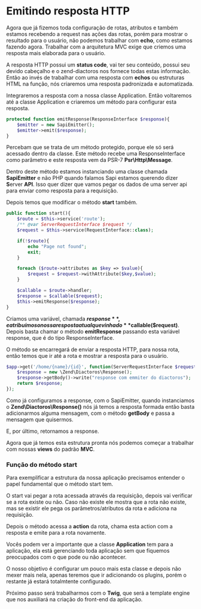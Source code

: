 # Emitindo resposta HTTP

Agora que já fizemos toda configuração de rotas, atributos e também estamos recebendo a request nas ações das rotas, porém para mostrar o resultado para o usuário, não podemos trabalhar com **echo**, como estamos fazendo agora. Trabalhar com a arquitetura MVC  exige que criemos uma resposta mais elaborada para o usuário.

A resposta HTTP possui um **status code**, vai ter seu conteúdo, possui seu devido cabeçalho e o zend-diactoros nos fornece todas estas informação. Então ao invés de trabalhar com uma resposta com **echos** ou estruturas HTML na função, nós criaremos uma resposta padronizada e automatizada.

Integraremos a resposta com a nossa classe Application. Então voltaremos até a classe Application e criaremos um método para configurar esta resposta.

```php
protected function emitResponse(ResponseInterface $response){
    $emitter = new SapiEmitter();
    $emitter->emit($response);
}
```

Percebam que se trata de um método protegido, porque ele só será acessado dentro da classe. Este método recebe uma ResponseInterface como parâmetro e este resposta vem da PSR-7 **Psr\Http\Message**.

Dentro deste método estamos instanciando uma classe chamada **SapiEmitter** e não PHP quando falamos Sapi estamos querendo dizer **S**erver **API**. Isso quer dizer que vamos pegar os dados de uma server api para enviar como resposta para a requisição.

Depois temos que modificar o método **start** também.

```php
public function start(){
    $route = $this->service('route');
    /** @var ServerRequestInterface $request */
    $request = $this->service(RequestInterface::class);

    if(!$route){
        echo "Page not found";
        exit;
    }

    foreach ($route->attributes as $key => $value){
        $request = $request->withAttribute($key,$value);
    }

    $callable = $route->handler;
    $response = $callable($request);
    $this->emitResponse($response);
}
```

Criamos uma variável, chamada **$response**, e atribuímos o nossa resposta atual que vinha do **$callable($request)**. Depois basta chamar o método **emitResponse** passando esta variável response, que é do tipo ResponseInterface.

O método se encarregará de enviar a resposta HTTP, para nossa rota, então temos que ir até a rota e mostrar a resposta para o usuário.

```php
$app->get('/home/{name}/{id}', function(ServerRequestInterface $request){
    $response = new \Zend\Diactoros\Response();
    $response->getBody()->write("response com emmiter do diactoros");
    return $response;
});
```

Como já configuramos a response, com o SapiEmitter, quando instanciamos o **Zend\Diactoros\Response()** nós já temos a resposta formada então basta adicionarmos alguma mensagem, com o método **getBody** e passa a mensagem que quisermos.

E, por último, retornamos a response.

Agora que já temos esta estrutura pronta nós podemos começar a trabalhar com nossas **views** do padrão **MVC**.

### Função do método start

Para exemplificar a estrutura da nossa aplicação precisamos entender o papel fundamental que o método start tem.

O start vai pegar a rota acessada através da requisição, depois vai verificar se a rota existe ou não. Caso não existe ele mostra que a rota não existe, mas se existir ele pega os parâmetros/atributos da rota e adiciona na requisição.

Depois o método acessa a **action** da rota, chama esta action com a resposta e emite para a rota novamente.

Vocês podem ver a importante que a classe **Application** tem para a aplicação, ela está gerenciando toda aplicação sem que fiquemos preocupados com o que pode ou não acontecer.

O nosso objetivo é configurar um pouco mais esta classe e depois não mexer mais nela, apenas teremos que ir adicionando os plugins, porém o restante já estará totalmtente configurado.

Próximo passo será trabalharmos com o **Twig**, que será a template engine que nos auxiliará na criação do front-end da aplicação.